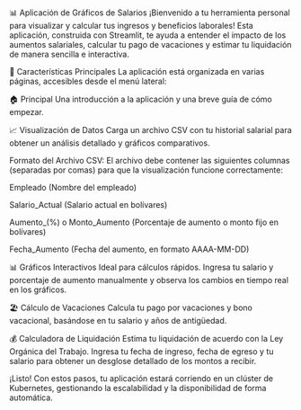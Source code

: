 📊 Aplicación de Gráficos de Salarios
¡Bienvenido a tu herramienta personal para visualizar y calcular tus ingresos y beneficios laborales! Esta aplicación, construida con Streamlit, te ayuda a entender el impacto de los aumentos salariales, calcular tu pago de vacaciones y estimar tu liquidación de manera sencilla e interactiva.

🚀 Características Principales
La aplicación está organizada en varias páginas, accesibles desde el menú lateral:

🏠 Principal
Una introducción a la aplicación y una breve guía de cómo empezar.

📈 Visualización de Datos
Carga un archivo CSV con tu historial salarial para obtener un análisis detallado y gráficos comparativos.

Formato del Archivo CSV:
El archivo debe contener las siguientes columnas (separadas por comas) para que la visualización funcione correctamente:

Empleado (Nombre del empleado)

Salario_Actual (Salario actual en bolívares)

Aumento_(%) o Monto_Aumento (Porcentaje de aumento o monto fijo en bolívares)

Fecha_Aumento (Fecha del aumento, en formato AAAA-MM-DD)

📊 Gráficos Interactivos
Ideal para cálculos rápidos. Ingresa tu salario y porcentaje de aumento manualmente y observa los cambios en tiempo real en los gráficos.

🏖️ Cálculo de Vacaciones
Calcula tu pago por vacaciones y bono vacacional, basándose en tu salario y años de antigüedad.

💰 Calculadora de Liquidación
Estima tu liquidación de acuerdo con la Ley Orgánica del Trabajo. Ingresa tu fecha de ingreso, fecha de egreso y tu salario para obtener un desglose detallado de los montos a recibir.

¡Listo! Con estos pasos, tu aplicación estará corriendo en un clúster de Kubernetes, gestionando la escalabilidad y la disponibilidad de forma automática.
